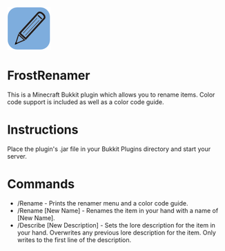 ![FrostRenamer](/frostrenamer-Logo.png?raw=true "FrostRenamer")

FrostRenamer
===========
This is a Minecraft Bukkit plugin which allows you to rename items.  Color code support is included as well as a color code guide.                                                                                                                                 

Instructions
===========
Place the plugin's .jar file in your Bukkit Plugins directory and start your server.

Commands
===========
* /Rename - Prints the renamer menu and a color code guide.
* /Rename [New Name] - Renames the item in your hand with a name of [New Name].
* /Describe [New Description] - Sets the lore description for the item in your hand. Overwrites any previous lore description for the item. Only writes to the first line of the description.
